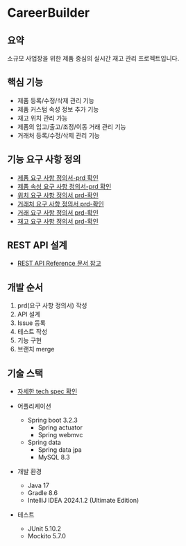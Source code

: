 # CareerBuilder

## 요약
소규모 사업장을 위한 제품 중심의 실시간 재고 관리 프로젝트입니다.

## 핵심 기능 
- 제품 등록/수정/삭제 관리 기능
- 제품 커스텀 속성 정보 추가 기능
- 재고 위치 관리 가능
- 제품의 입고/출고/조정/이동 거래 관리 기능
- 거래처 등록/수정/삭제 관리 기능

## 기능 요구 사항 정의 
- [제품 요구 사항 정의서-prd 확인](/docs/prd/product_v1_prd.md)
- [제품 속성 요구 사항 정의서-prd 확인](/docs/prd/product_attribution_v1_prd.md)
- [위치 요구 사항 정의서 prd-확인](/docs/prd/location_v1_prd.md)
- [거래처 요구 사항 정의서 prd-확인](/docs/prd/partner_v1_prd.md)
- [거래 요구 사항 정의서 prd-확인](/docs/prd/transaction_v1_prd.md)
- [재고 요구 사항 정의서 prd-확인](/docs/prd/stock_v1_prd.md)


## REST API 설계 
- [REST API Reference 문서 참고](./docs/apidesign/careerbuilder_v1_api.md)

## 개발 순서
1. prd(요구 사항 정의서) 작성 
2. API 설계  
3. Issue 등록  
4. 테스트 작성  
5. 기능 구현  
6. 브랜치 merge


## 기술 스택
- [자세한 tech spec 확인](./docs/tech/careerbuilder_techspec_v1.md)

 
- 어플리케이션
    - Spring boot 3.2.3
        - Spring actuator
        - Spring webmvc
    - Spring data 
        - Spring data jpa
        - MySQL 8.3
- 개발 환경
    - Java 17
    - Gradle 8.6
    - IntelliJ IDEA 2024.1.2 (Ultimate Edition)
- 테스트
    - JUnit 5.10.2
    - Mockito 5.7.0
